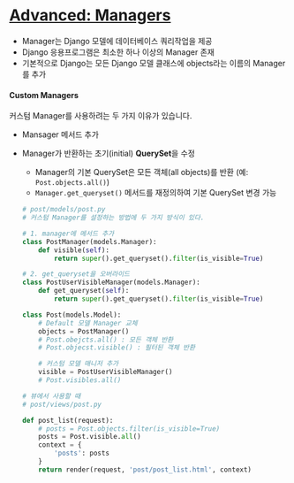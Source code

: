 # [Advanced: Managers](https://docs.djangoproject.com/en/1.10/topics/db/managers/)

- Manager는 Django 모델에 데이터베이스 쿼리작업을 제공
- Django 응용프로그램은 최소한 하나 이상의 Manager 존재
- 기본적으로 Django는 모든 Django 모델 클래스에 objects라는 이름의 Manager를 추가

#### Custom Managers

커스텀 Manager를 사용하려는 두 가지 이유가 있습니다.

- Mansager 메서드 추가
- Manager가 반환하는 초기(initial) **QuerySet**을 수정
  - Manager의 기본 QuerySet은 모든 객체(all objects)를 반환 (예: `Post.objects.all()`)
  - `Manager.get_queryset()` 메서드를 재정의하여 기본 QuerySet 변경 가능


  ```python
  # post/models/post.py
  # 커스텀 Manager를 설정하는 방법에 두 가지 방식이 있다.

  # 1. manager에 메서드 추가
  class PostManager(models.Manager):
      def visible(self):
          return super().get_queryset().filter(is_visible=True)

  # 2. get_queryset을 오버라이드
  class PostUserVisibleManager(models.Manager):
      def get_queryset(self):
          return super().get_queryset().filter(is_visible=True)

  class Post(models.Model):
      # Default 모델 Manager 교체
      objects = PostManager()
      # Post.obejcts.all() : 모든 객체 반환
      # Post.objecst.visible() : 필터된 객체 반환

      # 커스텀 모델 매니저 추가
      visible = PostUserVisibleManager()
      # Post.visibles.all()
  ```

  ```python
  # 뷰에서 사용할 때
  # post/views/post.py

  def post_list(request):
      # posts = Post.objects.filter(is_visible=True)
      posts = Post.visible.all()
      context = {
          'posts': posts
      }
      return render(request, 'post/post_list.html', context)
  ```
